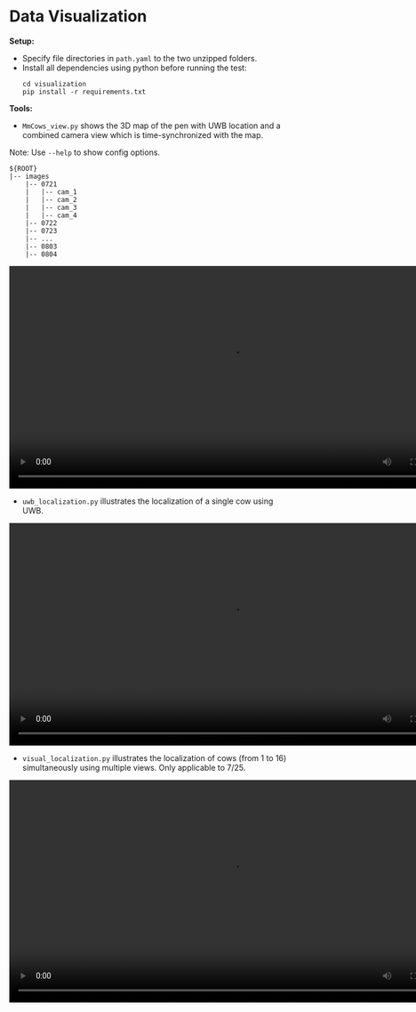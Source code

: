 # Data Visualization



**Setup:**
* Specify file directories in ```path.yaml``` to the two unzipped folders.
* Install all dependencies using python before running the test:
	```
	cd visualization
	pip install -r requirements.txt
	```
	
**Tools:**
* ```MmCows_view.py``` shows the 3D map of the pen with UWB location and a combined camera view which is time-synchronized with the map.


Note: Use ```--help``` to show config options.

```
${ROOT}
|-- images
    |-- 0721
    |   |-- cam_1
    |   |-- cam_2
    |   |-- cam_3
    |   |-- cam_4
    |-- 0722
    |-- 0723
    |-- ...
    |-- 0803
    |-- 0804
```
<div align="center">
<video width="800" controls autoplay loop>
  <source src="./files/mmcows_view_vid.mp4" type="video/mp4">
</video>
</div>

* ```uwb_localization.py``` illustrates the localization of a single cow using UWB.

<div align="center">
<video width="800" controls autoplay loop>
  <source src="./files/uwb_loc_vid.mp4" type="video/mp4">
</video>
</div>

* ```visual_localization.py``` illustrates the localization of cows (from 1 to 16) simultaneously using multiple views. Only applicable to 7/25.

<div align="center">
<video width="800" controls autoplay loop>
  <source src="./files/visual_loc_vid.mp4" type="video/mp4">
</video>
</div>

<a href="./files/visual_loc_vid.mp4">
  <vid src="./files/visual_loc_vid.mp4" width="800">
</a>

